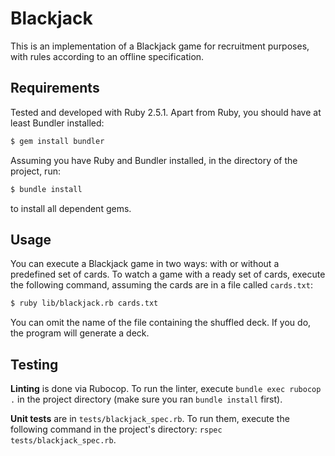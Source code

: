 # Blackjack

This is an implementation of a Blackjack game for recruitment purposes, with rules according to an offline specification.

## Requirements

Tested and developed with Ruby 2.5.1. Apart from Ruby, you should have at least Bundler installed:

```bash
$ gem install bundler
```

Assuming you have Ruby and Bundler installed, in the directory of the project, run:

```bash
$ bundle install
```

to install all dependent gems.

## Usage

You can execute a Blackjack game in two ways: with or without a predefined set of cards. To watch a game with a ready set of cards, execute the following command, assuming the cards are in a file called `cards.txt`:

```bash
$ ruby lib/blackjack.rb cards.txt
```

You can omit the name of the file containing the shuffled deck. If you do, the program will generate a deck.

## Testing

**Linting** is done via Rubocop. To run the linter, execute `bundle exec rubocop .` in the project directory (make sure you ran `bundle install` first).

**Unit tests** are in `tests/blackjack_spec.rb`. To run them, execute the following command in the project's directory: `rspec tests/blackjack_spec.rb`.
